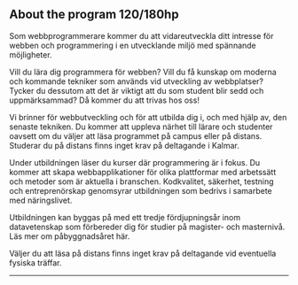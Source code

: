 ## About the program 120/180hp

Som webbprogrammerare kommer du att vidareutveckla ditt intresse för webben och programmering i en utvecklande miljö med spännande möjligheter.

Vill du lära dig programmera för webben? Vill du få kunskap om moderna och kommande tekniker som används vid utveckling av webbplatser? Tycker du dessutom att det är viktigt att du som student blir sedd och uppmärksammad? Då kommer du att trivas hos oss!

Vi brinner för webbutveckling och för att utbilda dig i, och med hjälp av, den senaste tekniken. Du kommer att uppleva närhet till lärare och studenter oavsett om du väljer att läsa programmet på campus eller på distans. Studerar du på distans finns inget krav på deltagande i Kalmar.

Under utbildningen läser du kurser där programmering är i fokus. Du kommer att skapa webbapplikationer för olika plattformar med arbetssätt och metoder som är aktuella i branschen. Kodkvalitet, säkerhet, testning och entreprenörskap genomsyrar utbildningen som bedrivs i samarbete med näringslivet.

Utbildningen kan byggas på med ett tredje fördjupningsår inom datavetenskap som förbereder dig för studier på magister- och masternivå. Läs mer om påbyggnadsåret här.

Väljer du att läsa på distans finns inget krav på deltagande vid eventuella fysiska träffar.

---
